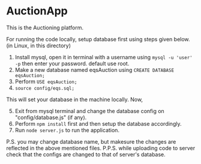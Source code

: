 # AuctionApp
This is the Auctioning platform.

For running the code locally, setup database first using steps given below. (in Linux, in this directory)
1. Install mysql, open it in terminal with a username using ``` mysql -u 'user' -p ``` then enter your password. default use root.
2. Make a new database named eqsAuction using ``` CREATE DATABASE eqsAuction; ``` 
3. Perform ``` USE eqsAuction; ```
4. ``` source config/eqs.sql; ```

This will set your database in the machine locally. Now,

5. Exit from mysql terminal and change the database config on "config/database.js" (if any).
6. Perform  ``` npm install ``` first and then setup the database accordingly.
7. Run ``` node server.js ``` to run the application.

P.S. you may change database name, but makesure the changes are reflected in the above mentioned files.
P.P.S. while uploading code to server check that the configs are changed to that of server's database.

